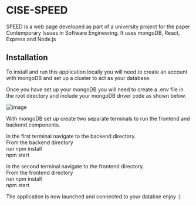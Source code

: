 # CISE-SPEED

SPEED is a web page developed as part of a university project for the paper Contemporary Issues in Software Engineering. It uses mongoDB, React, Express and Node.js 

## Installation

To install and run this application locally you will need to create an account with mongoDB and set up a cluster to act as your database. 

Once you have set up your mongoDB you will need to create a .env file in the root directory and include your
mongoDB driver code as shown below.

![image](https://user-images.githubusercontent.com/91095059/196009206-5be875b0-7296-4424-b12a-6354b8687460.png)

With mongoDB set up create two separate terminals to run the frontend and backend components.

In the first terminal navigate to the backend directory. \
From the backend directory \
run npm install \
npm start 

In the second terminal navigate to the frontend directory. \
From the frontend directory \
run npm install \
npm start 

The application is now launched and connected to your databse enjoy :)
